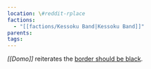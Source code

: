 ```yaml
---
location: \#reddit-rplace
factions:
  - "[[factions/Kessoku Band|Kessoku Band]]"
parents: 
tags: 
---
```

*[[Domo]]* reiterates the [border should be black](discord://discord.com/channels/1093664259273130084/1131230952119615600/1131578739084492821).
